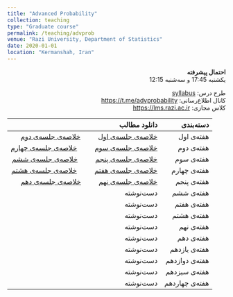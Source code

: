 ```yaml
---
title: "Advanced Probability"
collection: teaching
type: "Graduate course"
permalink: /teaching/advprob
venue: "Razi University, Department of Statistics"
date: 2020-01-01
location: "Kermanshah, Iran"
---
```


<p dir='rtl' align='right'><b>
  احتمال پیشرفته
</b><br/>
  یکشنبه 17:45 و سه‌شنبه 12:15
</p>

<p dir='rtl' align='right'>
  طرح درس: <a href="../files/advprob/advprobSyllabus.pdf">syllabus</a>
  <br/>
  کانال اطلاع‌رسانی: <a href="https://t.me/advprobability">https://t.me/advprobability</a>
  <br/>
  کلاس مجازی: <a href="https://lms.razi.ac.ir">https://lms.razi.ac.ir</a>
</p>


| دانلود مطالب | دسته‌بندی |
|---:|---:|
| [خلاصه‌ی جلسه‌ی اول](../files/advprob/AdvProb1.pdf)     [خلاصه‌ی جلسه‌ی دوم](../files/advprob/AdvProb2.pdf) | هفته‌ی اول |
| [خلاصه‌ی جلسه‌ی سوم](../files/advprob/AdvProb3.pdf)     [خلاصه‌ی جلسه‌ی چهارم](../files/advprob/AdvProb4.pdf) | هفته‌ی دوم |
| [خلاصه‌ی جلسه‌ی پنجم](../files/advprob/AdvProb5.pdf)     [خلاصه‌ی جلسه‌ی ششم](../files/advprob/AdvProb6.pdf) | هفته‌ی سوم |
| [خلاصه‌ی جلسه‌ی هفتم](../files/advprob/AdvProb7.pdf)     [خلاصه‌ی جلسه‌ی هشتم](../files/advprob/AdvProb8.pdf) | هفته‌ی چهارم |
| [خلاصه‌ی جلسه‌ی نهم](../files/advprob/AdvProb9.pdf)     [خلاصه‌ی جلسه‌ی دهم](../files/advprob/AdvProb10.pdf) | هفته‌ی پنجم |
| دست‌نوشته | هفته‌ی ششم |
| دست‌نوشته | هفته‌ی هفتم |
| دست‌نوشته | هفته‌ی هشتم |
| دست‌نوشته | هفته‌ی نهم |
| دست‌نوشته | هفته‌ی دهم |
| دست‌نوشته | هفته‌ی یازدهم |
| دست‌نوشته | هفته‌ی دوازدهم |
| دست‌نوشته | هفته‌ی سیزدهم |
| دست‌نوشته | هفته‌ی چهاردهم |


